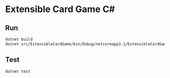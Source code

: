 
# Extensible Card Game C#

## Run

```sh
dotnet build
dotnet src/ExtensibleCardGame/bin/Debug/netcoreapp3.1/ExtensibleCardGame.dll
```

## Test

```sh
dotnet test
```
